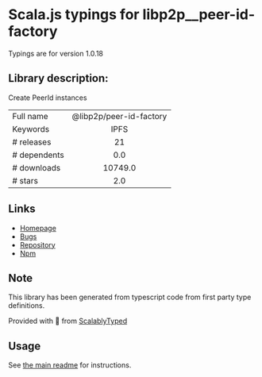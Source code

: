 
# Scala.js typings for libp2p__peer-id-factory

Typings are for version 1.0.18

## Library description:
Create PeerId instances

|                    |                 |
| ------------------ | :-------------: |
| Full name          | @libp2p/peer-id-factory |
| Keywords           | IPFS |
| # releases         | 21 |
| # dependents       | 0.0 |
| # downloads        | 10749.0 |
| # stars            | 2.0 |

## Links
- [Homepage](https://github.com/libp2p/js-libp2p-peer-id/tree/master/packages/libp2p-peer-id-factory#readme)
- [Bugs](https://github.com/libp2p/js-libp2p-peer-id/issues)
- [Repository](https://github.com/libp2p/js-libp2p-peer-id)
- [Npm](https://www.npmjs.com/package/%40libp2p%2Fpeer-id-factory)
    


## Note
This library has been generated from typescript code from first party type definitions.

Provided with :purple_heart: from [ScalablyTyped](https://github.com/oyvindberg/ScalablyTyped)

## Usage
See [the main readme](../../readme.md) for instructions.


